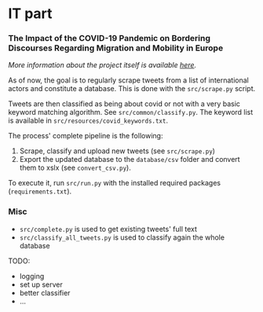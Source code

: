 # IT part

### The Impact of the COVID-19 Pandemic on Bordering Discourses Regarding Migration and Mobility in Europe

_More information about the project itself is available [here](https://nccr-onthemove.ch/projects/the-impact-of-the-covid-19-pandemic-on-bordering-discourses-regarding-migration-and-mobility-in-europe/)._

As of now, the goal is to regularly scrape tweets from a list of international actors and constitute a database. This is done with the `src/scrape.py` script.

Tweets are then classified as being about covid or not with a very basic keyword matching algorithm. See `src/common/classify.py`. The keyword list is available in `src/resources/covid_keywords.txt`.

The process' complete pipeline is the following:

1. Scrape, classify and upload new tweets (see `src/scrape.py`)
2. Export the updated database to the `database/csv` folder and convert them to xslx (see `convert_csv.py`).

To execute it, run `src/run.py` with the installed required packages (`requirements.txt`).

### Misc
- `src/complete.py` is used to get existing tweets' full text
- `src/classify_all_tweets.py` is used to classify again the whole database

TODO:

-   logging
-   set up server
-   better classifier
-   ...
